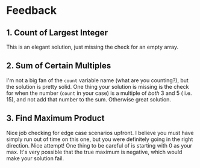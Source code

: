 # Feedback

## 1. Count of Largest Integer

This is an elegant solution, just missing the check for an empty array.

## 2. Sum of Certain Multiples

I'm not a big fan of the `count` variable name (what are you counting?), but
the solution is pretty solid. One thing your solution is missing is the check
for when the number (`count` in your case) is a multiple of _both_ 3 and 5 (
i.e. 15), and not add that number to the sum. Otherwise great solution.

## 3. Find Maximum Product

Nice job checking for edge case scenarios upfront. I believe you must have
simply run out of time on this one, but you were definitely going in the right
direction. Nice attempt! One thing to be careful of is starting with 0 as your
max. It's very possible that the true maximum is negative, which would make
your solution fail.
